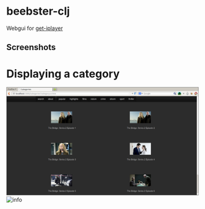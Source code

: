 beebster-clj
============

Webgui for [get-iplayer](http://www.infradead.org/get_iplayer/html/get_iplayer.html)


Screenshots
-----------

# Displaying a category
![category](https://github.com/mswift42/beebster-clj/raw/master/Screenshot-cat.png)
![info](https://github.com/mswift42/beebster/raw/master/Screenshot-info.png)


